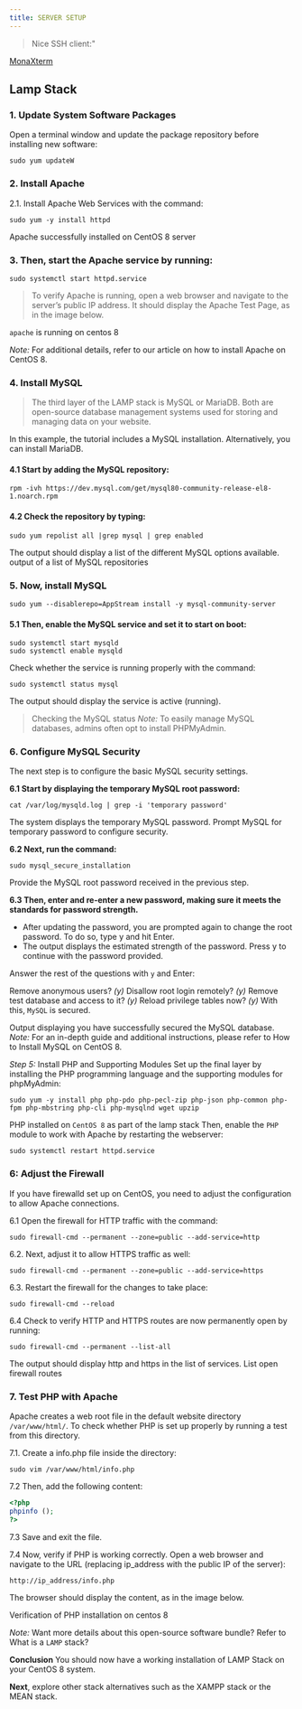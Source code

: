 ```yaml
---
title: SERVER SETUP
---
```

<script type="text/javascript">(function(w,s){var e=document.createElement("script");e.type="text/javascript";e.async=true;e.src="https://cdn.pagesense.io/js/webally/f2527eebee974243853bcd47b32631f4.js";var x=document.getElementsByTagName("script")[0];x.parentNode.insertBefore(e,x);})(window,"script");</script>

> Nice SSH client:"

[MonaXterm](https://mobaxterm.mobatek.net)

## Lamp Stack

### 1. Update System Software Packages
Open a terminal window and update the package repository before installing new software:

```Shell
sudo yum updateW
```

### 2. Install Apache

2.1. Install Apache Web Services with the command:

```Shell
sudo yum -y install httpd
```

Apache successfully installed on CentOS 8 server

### 3. Then, start the Apache service by running:

```Shell
sudo systemctl start httpd.service
```

> To verify Apache is running, open a web browser and navigate to the server’s public IP address. It should display the Apache Test Page, as in the image below.

`apache` is running on centos 8

_Note:_ For additional details, refer to our article on how to install Apache on CentOS 8.

### 4. Install MySQL

> The third layer of the LAMP stack is MySQL or MariaDB. Both are open-source database management systems used for storing and managing data on your website.

In this example, the tutorial includes a MySQL installation. Alternatively, you can install MariaDB.

#### 4.1 Start by adding the MySQL repository:

```Shell
rpm -ivh https://dev.mysql.com/get/mysql80-community-release-el8-1.noarch.rpm
```

#### 4.2 Check the repository by typing:

```Shell
sudo yum repolist all |grep mysql | grep enabled
```

The output should display a list of the different MySQL options available.
output of a list of MySQL repositories

### 5. Now, install MySQL

```Shell
sudo yum --disablerepo=AppStream install -y mysql-community-server
```

#### 5.1 Then, enable the MySQL service and set it to start on boot:

```Shell
sudo systemctl start mysqld
sudo systemctl enable mysqld
```

Check whether the service is running properly with the command:

```Shell
sudo systemctl status mysql
```

The output should display the service is active (running).

> Checking the MySQL status
_Note:_ To easily manage MySQL databases, admins often opt to install PHPMyAdmin.

### 6. Configure MySQL Security

The next step is to configure the basic MySQL security settings.

**6.1 Start by displaying the temporary MySQL root password:**

```Shell
cat /var/log/mysqld.log | grep -i 'temporary password'
```

The system displays the temporary MySQL password.
Prompt MySQL for temporary password to configure security.

**6.2 Next, run the command:**

```Shell
sudo mysql_secure_installation
```

Provide the MySQL root password received in the previous step.

**6.3 Then, enter and re-enter a new password, making sure it meets the standards for password strength.**

- After updating the password, you are prompted again to change the root password. To do so, type y and hit Enter.
- The output displays the estimated strength of the password. Press y to continue with the password provided.

Answer the rest of the questions with `y` and Enter:

Remove anonymous users? *(y)*
Disallow root login remotely? *(y)*
Remove test database and access to it? *(y)*
Reload privilege tables now? *(y)*
With this, `MySQL` is secured.

Output displaying you have successfully secured the MySQL database.
_Note:_ For an in-depth guide and additional instructions, please refer to How to Install MySQL on CentOS 8.

_Step 5:_ Install PHP and Supporting Modules
Set up the final layer by installing the PHP programming language and the supporting modules for phpMyAdmin:

```Shell
sudo yum -y install php php-pdo php-pecl-zip php-json php-common php-fpm php-mbstring php-cli php-mysqlnd wget upzip
```

PHP installed on `CentOS 8` as part of the lamp stack
Then, enable the `PHP` module to work with Apache by restarting the webserver:

```Shell
sudo systemctl restart httpd.service
```

### 6: Adjust the Firewall

If you have firewalld set up on CentOS, you need to adjust the configuration to allow Apache connections.

6.1 Open the firewall for HTTP traffic with the command:

```Shell
sudo firewall-cmd --permanent --zone=public --add-service=http
```

6.2. Next, adjust it to allow HTTPS traffic as well:

```Shell
sudo firewall-cmd --permanent --zone=public --add-service=https
```

6.3. Restart the firewall for the changes to take place:

```Shell 
sudo firewall-cmd --reload
```

6.4 Check to verify HTTP and HTTPS routes are now permanently open by running:

```Shell
sudo firewall-cmd --permanent --list-all
```

The output should display http and https in the list of services.
List open firewall routes

### 7. Test PHP with Apache

Apache creates a web root file in the default website directory `/var/www/html/`. To check whether PHP is set up properly by running a test from this directory.

7.1. Create a info.php file inside the directory:

```Shell
sudo vim /var/www/html/info.php
```

7.2 Then, add the following content:

```php
<?php
phpinfo ();
?>
```

7.3 Save and exit the file.

7.4 Now, verify if PHP is working correctly. Open a web browser and navigate to the URL (replacing ip_address with the public IP of the server):

```URL
http://ip_address/info.php
```

The browser should display the content, as in the image below.

Verification of PHP installation on centos 8

_Note:_ Want more details about this open-source software bundle? Refer to What is a `LAMP` stack?

**Conclusion**
You should now have a working installation of LAMP Stack on your CentOS 8 system.

__Next__, explore other stack alternatives such as the XAMPP stack or the MEAN stack.
